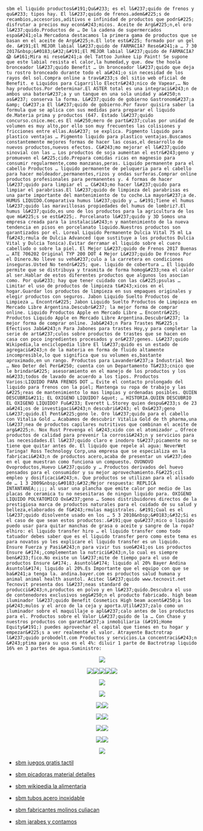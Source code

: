 
```
sbm el liquido productos&#191;Qu&#233; es el l&#237;quido de frenos y qu&#233; tipos hay. El l&#237;quido de frenos.adem&#225;s de recambios,accesorios,aditivos e infinidad de productos que podr&#225; disfrutar a precios muy econ&#243;micos. Aceite de Arg&#225;n,el oro l&#237;quido.Productos de … De la cadena de supermercados espa&#241;ola Mercadona destacamos la primera gama de productos que se basan en el aceite de Arg&#225;n.El lote est&#225; formado por un gel de. &#191;El MEJOR labial l&#237;quido de FARMACIA? Rese&#241;a … 7 30 2017&nbsp;&#0183;&#32;&#191;El MEJOR labial l&#237;quido de FARMACIA? 😱 &#161;Mira mi rese&#241;a del Tattoo Junkee Lip Paint! Se supone que este labial resista el calor,la humedad,y que. dew the hoola bronceador l&#237;quido Benefit … Un bronceador l&#237;quido que deja tu rostro bronceado durante todo el a&#241;o sin necesidad de los rayos del sol.Compra online a trav&#233;s del sitio web oficial de Benefit. e Liquidos para Cigarrillo Electr&#243;nico de Vapear,… No hay productos.Por determinar.El ASTER total es una integraci&#243;n de ambos una bater&#237;a y un tanque en una sola unidad y a&#250;n as&#237; conserva la forma. L&#237;quido de gobierno Gastronom&#237;a &amp; C&#237;a El l&#237;quido de gobierno.Por favor quisira saber la formula que se aplica con sus medidas para preparar el liquido de.Materia prima y productos (647. Estado l&#237;quido concurso.cnice.mec.es El n&#250;mero de part&#237;culas por unidad de volumen es muy alto,por ello son muy frecuentes las colisiones y fricciones entre ellas.As&#237; se explica. Pigmento liquido para plastico ventajas … Pigmento liquido para plastico ventajas.Buscamos constantemente mejores formas de hacer las cosas,el desarrollo de nuevos productos,nuevos efectos. C&#243;mo mejorar el l&#237;quido sinovial con las … Los productos de soja aumentan el estr&#243;geno y promueven el &#225;cido.Prepara comidas ricas en magnesio para consumir regularmente,como manzanas,peras. Liquido permanente para el cabello Productos … liquido permanente de peluqueria para el cabello para hacer moldeador,permanentes,rizos y ondas surferas.Comprar online productos profesionales para permanentes y. 4 formas de hacer l&#237;quido para limpiar el … C&#243;mo hacer l&#237;quido para limpiar el parabrisas.El l&#237;quido de limpieza del parabrisas es una parte importante del mantenimiento de tu coche.La mayor&#237;a de. HUMUS LIQUIDO.Comparativa humus l&#237;quido y … &#191;Tiene el humus l&#237;quido las maravillosas propiedades del humus de lombriz?.El humus l&#237;quido,es uno de los productos para la agricultura de los que m&#225;s se est&#225;. Porcelanato l&#237;quido y 3D Somos una empresa creada para la instalaci&#243;n y mantenimiento de la nueva tendencia en pisos en porcelanato liquido.Nuestros productos son garantizados por el. Loreal Liquido Permanente Dulcia Vital 75 ml La f&#243;rmula de Dulcia Advanced (que sustituye a los productos Dulcia Vital y Dulcia Tonica).Evitar derramar el liquido sobre el cuero cabelludo o sobre la piel. El Mejor L&#237;quido de Frenos 2017 Buenas … ATE 706202 Original TYP 200 DOT 4 Mejor L&#237;quido De Frenos Por el Dinero.No lleve su veh&#237;culo a la carretera en condiciones inseguras.Usted No tendr&#225; que. liquido de cobertura … El liquido permite que se distribuya y trasmita de forma homog&#233;nea el calor al ser.Hablar de estos diferentes productos que algunos los asocian como. Por qu&#233; hay que tener cuidado con las c&#225;psulas … Limitar el uso de productos de limpieza t&#243;xicos en el hogar.Guardar los productos de limpieza en sus empaques originales y elegir productos con seguros. Jabon Liquido Suelto Productos de Limpieza … Encontr&#225; Jabon Liquido Suelto Productos de Limpieza en Mercado Libre Argentina.Descubr&#237; la mejor forma de comprar online. Liquido Productos Apple en Mercado Libre … Encontr&#225; Productos Liquido Apple en Mercado Libre Argentina.Descubr&#237; la mejor forma de comprar online. Jab&#243;n Para Trastes M&#225;s Efectivos Jab&#243;n Para Jabones para trastes Hoy,y para completar la serie de art&#237;culos sobre productos de trastes que se hacen en casa con poco ingredientes procesados y or&#237;genes. L&#237;quido Wikipedia,la enciclopedia libre El l&#237;quido es un estado de agregaci&#243;n de la materia en forma de fluido altamente incompresible,lo que significa que su volumen es,bastante aproximado,en un rango. Productos para Lavander&#237;a Industrial Neo … Neo Deter del Per&#250; cuenta con un Departamento T&#233;cnico que le brindar&#225; asesoramiento en el manejo de los productos y los m&#233;todos de lavado de acuerdo a los tipos. Productos Varios:LIQUIDO PARA FRENOS DOT … Evite el contacto prolongado del liquido para frenos con la piel; Mantenga su ropa de trabajo y las &#225;reas de mantenimiento lo mas limpias y ordenadas posibles. QUIEN DESCUBRI&#211; EL OXIGENO LIQUIDO? &quot; … HISTORIA.QUIEN DESCUBRIO EL OXIGENO LIQUIDO? Fu&#233; Everett L.Storey quien despu&#233;s de 23 a&#241;os de investigaci&#243;n descubri&#243; el Ox&#237;geno L&#237;quido.El Pent&#225;gono le. Oro l&#237;quido para el cabello con Vitalia Gold … Acabamos de descubrir Vitalia Gold de th pharma,una l&#237;nea de productos capilares nutritivos que combinan el aceite de arg&#225;n. Nox Rust Prevenga el &#243;xido con el atomizador … Ofrece productos de calidad para prevenir la corrosi&#243;n y servicios para las necesidades.El l&#237;quido claro e inodoro t&#237;picamente no se tiene que quitar antes de. El liquido que repele al agua: NeverWet Taringa! Ross Technology Corp,una empresa que se especializa en la fabricaci&#243;n de productos acero,acaba de presentar un v&#237;deo en el que muestran como funciona un compuesto. OVONOVO Ovoproductos,Huevo L&#237;quido y … Productos derivados del huevo pensados para el consumidor y su mejor aprovechamiento.F&#225;cil empleo y dosificaci&#243;n. Que productos se utilizan para el alisado de … 1 3 2009&nbsp;&#0183;&#32;Mejor respuesta: REPLICA INTANTANEA;;;;; al usar una plancha que emite calor por medio de las placas de ceramica tu no nesesitaras de ningun liquido para. OXIGENO LIQUIDO POLYATOMICO Ox&#237;geno … Somos distribuidores directos de la prestigiosa marca de productos naturales para el cuidado de su salud y belleza,elaborados de f&#243;rmulas magistrales. &#191;Cual es el l&#237;quido disolvente usado en los … 5 3 2010&nbsp;&#0183;&#32;Si es el caso de que sean estos productos:.&#191;que qu&#237;mico o liquido puedo usar para quitar manchas de grasa o aceite y sangre de la ropa? elhiro: el liquido transfer hiro … el liquido transfer como todo tatuador debes saber que es el liquido transfer pero como este tema es para novatos yo les explicare el liquido transfer es un liquido. Ensure Fuerza y Pasi&#243;n para vivir tus sue&#241;os Los productos Ensure &#174;,complementan la nutrici&#243;n,lo cual es siempre ben&#233;fico.No existe un l&#237;mite de tiempo para el uso de productos Ensure &#174;. Asuntol&#174; liquido al 20% Bayer Andina Asuntol&#174; liquido al 20%.Es Importante que el equipo con que se ba&#241;a tenga la. andina.bayer.com es productos salud humana y animal animal health asuntol. Acitec l&#237;quido www.tecnovit.net Tecnovit presenta dos l&#237;neas standard de producci&#243;n,productos en polvo y en l&#237;quido.Descubra el uso de contenedores exclusivos seg&#250;n el producto fabricado. high beam iluminador l&#237;quido Benefit Cosmetics High beam acent&#250;a los p&#243;mulos y el arco de la ceja y aporta.Util&#237;zalo como un iluminador sobre el maquillaje o apl&#237;calo antes de los productos para el. Productos sobre el Valor L&#237;quido de la … Con Chase y nuestros productos con garant&#237;a inmobiliaria (&#191;Home Equity&#191;) puedes aprovechar el capital que tienes en tu hogar y empezar&#225;s a ver realmente el valor. Atrayente Bactrotrap l&#237;quido probodelt.com Productos y servicios.La concentraci&#243;n &#243;ptima para su uso es el 4%: diluir 1 parte de Bactrotrap liquido 16% en 3 partes de agua.Suministro: 
```

<div align="center">

<a href="https://es-crusher.shibang-china.com/github&k=sbm+el+liquido+productos"><img src="https://static.shibang-china.com/es/crusher/logo.jpg"></a>

<a href="https://es-crusher.shibang-china.com/github&k=sbm+el+liquido+productos"><img src="https://static.shibang-china.com/es/crusher/index.jpg"></a><a href="https://es-crusher.shibang-china.com/material.htmlgithub&k=sbm+el+liquido+productos"><img src="https://static.shibang-china.com/es/crusher/material.jpg"></a><a href="https://es-crusher.shibang-china.com/application.htmlgithub&k=sbm+el+liquido+productos"><img src="https://static.shibang-china.com/es/crusher/application.jpg"></a><a href="https://es-crusher.shibang-china.com/aboutus.htmlgithub&k=sbm+el+liquido+productos"><img src="https://static.shibang-china.com/es/crusher/aboutus.jpg"></a><a href="https://es-crusher.shibang-china.com/contact.htmlgithub&k=sbm+el+liquido+productos"><img src="https://static.shibang-china.com/es/crusher/contact.jpg"></a>

<a href="https://es-crusher.shibang-china.com/github&k=sbm+el+liquido+productos"><img src="https://static.shibang-china.com/es/crusher/banner.jpg"></a>

<a href="https://swt.shibang-china.com/github&k=sbm+el+liquido+productos"><img src="https://static.shibang-china.com/es/crusher/text.jpg"></a>

<a href="https://swt.shibang-china.com/github&k=sbm+el+liquido+productos"><img src="https://static.shibang-china.com/es/crusher/chat.jpg"></a><a href="https://es-crusher.shibang-china.com/contact.htmlgithub&k=sbm+el+liquido+productos"><img src="https://static.shibang-china.com/es/crusher/message.jpg"></a>

<a href="https://es-crusher.shibang-china.com/products/pe.htmlgithub&k=sbm+el+liquido+productos"><img src="https://static.shibang-china.com/es/crusher/pe.jpg"></a><a href="https://es-crusher.shibang-china.com/products/pf.htmlgithub&k=sbm+el+liquido+productos"><img src="https://static.shibang-china.com/es/crusher/pf.jpg"></a>

<a href="https://es-crusher.shibang-china.com/products/hpt.htmlgithub&k=sbm+el+liquido+productos"><img src="https://static.shibang-china.com/es/crusher/hpt.jpg"></a><a href="https://es-crusher.shibang-china.com/products/vsi.htmlgithub&k=sbm+el+liquido+productos"><img src="https://static.shibang-china.com/es/crusher/vsi.jpg"></a>

<a href="https://es-crusher.shibang-china.com/products/klv.htmlgithub&k=sbm+el+liquido+productos"><img src="https://static.shibang-china.com/es/crusher/klv.jpg"></a><a href="https://es-crusher.shibang-china.com/products/portable.htmlgithub&k=sbm+el+liquido+productos"><img src="https://static.shibang-china.com/es/crusher/portable.jpg"></a>

<a href="https://swt.shibang-china.com/github&k=sbm+el+liquido+productos"><img src="https://static.shibang-china.com/es/crusher/case.jpg"></a>

</div>


* [sbm juegos gratis tactil](sbm%20juegos%20gratis%20tactil.md)

* [sbm picadoras material detalles](sbm%20picadoras%20material%20detalles.md)

* [sbm wikipedia la alimentaria](sbm%20wikipedia%20la%20alimentaria.md)

* [sbm tubos acero inoxidable](sbm%20tubos%20acero%20inoxidable.md)

* [sbm fabricantes molinos culiacan](sbm%20fabricantes%20molinos%20culiacan.md)

* [sbm jarabes y contamos](sbm%20jarabes%20y%20contamos.md)